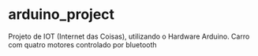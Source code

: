 # arduino_project
Projeto de IOT (Internet das Coisas), utilizando o Hardware Arduino. Carro com quatro motores controlado por bluetooth
